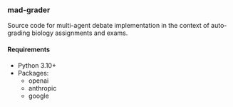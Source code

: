 ### mad-grader

Source code for multi-agent debate implementation in the context of auto-grading biology assignments and exams.

#### Requirements

- Python 3.10+
- Packages:
    - openai
    - anthropic
    - google
